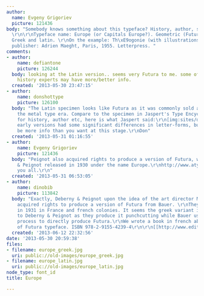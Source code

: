 ```yaml
---
author:
  name: Evgeny Grigoriev
  picture: 121436
body: "Somebody knows something about this typeface? History, author, something else?
  \r\n\r\nTypeface name: Europe (or Capitals Europe?). Geometric (Futura like). France?
  Greek and latin. \r\nOn the example: Th\xE9ogonie (with illustrations by Braque),
  publisher: Adrien Maeght, Paris, 1955. Letterpress. "
comments:
- author:
    name: defiantone
    picture: 126244
  body: looking at the Latin version.. seems very Futura to me. some of our real type
    history experts may have more/better info.
  created: '2013-05-30 23:47:15'
- author:
    name: donshottype
    picture: 126100
  body: "The Latin specimen looks like Futura as it was commonly sold at the end of
    the metal type era. Compare to the specimen in Jaspert's Type Encyclopedia, 1970:\r\n[img:sites/default/files/old-images/FuturaLightSM_6602.jpg]\r\nAs
    for history, author etc, here is what Jaspert said:\r\n[img:sites/default/files/old-images/FuturaInfo_6488.jpg]\r\nRenner's
    early versions had some significant differences in letter-forms, but that may
    be more info than you want at this stage.\r\nDon"
  created: '2013-05-31 01:16:55'
- author:
    name: Evgeny Grigoriev
    picture: 121436
  body: "Peignot also acquired rights to produce a version of Futura, which Deberny
    & Peignot released in 1930 under the name Europe.\r\nhttp://www.atypi.org/about-us/whos-who/charles-peignot\r\n\r\nthank
    you all.\r\n"
  created: '2013-05-31 06:53:05'
- author:
    name: dinobib
    picture: 113842
  body: "Exactly, Deberny & Peignot upon the idea of the art director Maximilien Vox
    acquired rights to produce a version of Futura from Bauer. \r\nThey released Europe
    in 1931 in France and french colonies. It seems the greek variant is specific
    to Deberny & Peignot as they produce it punchcutting while Bauer use a pantographic
    process to directly produce Futura.\r\nWe wrote a book in french about the history
    of Futura typeface. ISBN 978-2-9155-4239-4\r\n\r\n[[http://www.editions-norma.com/Livres/Arts-decoratifs-l-Design/Futura-une-gloire-typographique]]\r\n[[www.facebook.com/futurastory]]\r\n\r\n"
  created: '2013-06-12 22:32:56'
date: '2013-05-30 20:59:38'
files:
- filename: europe_greek.jpg
  uri: public://old-images/europe_greek.jpg
- filename: europe_latin.jpg
  uri: public://old-images/europe_latin.jpg
node_type: font_id
title: Europe

---
```

